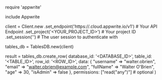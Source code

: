 require 'appwrite'

include Appwrite

client = Client.new
    .set_endpoint('https://<REGION>.cloud.appwrite.io/v1') # Your API Endpoint
    .set_project('<YOUR_PROJECT_ID>') # Your project ID
    .set_session('') # The user session to authenticate with

tables_db = TablesDB.new(client)

result = tables_db.create_row(
    database_id: '<DATABASE_ID>',
    table_id: '<TABLE_ID>',
    row_id: '<ROW_ID>',
    data: {
        "username" => "walter.obrien",
        "email" => "walter.obrien@example.com",
        "fullName" => "Walter O'Brien",
        "age" => 30,
        "isAdmin" => false
    },
    permissions: ["read("any")"] # optional
)

